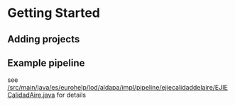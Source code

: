 Getting Started
===============

## Adding projects

## Example pipeline

see [/src/main/java/es/eurohelp/lod/aldapa/impl/pipeline/ejiecalidaddelaire/EJIECalidadAire.java](/src/main/java/es/eurohelp/lod/aldapa/impl/pipeline/ejiecalidaddelaire/EJIECalidadAire.java) for details

